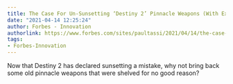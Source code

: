 ```yaml
---
title: The Case For Un-Sunsetting ‘Destiny 2’ Pinnacle Weapons (With Exceptions)
date: "2021-04-14 12:25:24"
author: Forbes - Innovation
authorlink: https://www.forbes.com/sites/paultassi/2021/04/14/the-case-for-un-sunsetting-destiny-2-pinnacle-weapons-with-exceptions/
tags:
- Forbes-Innovation
---
```

Now that Destiny 2 has declared sunsetting a mistake, why not bring back some old pinnacle weapons that were shelved for no good reason?